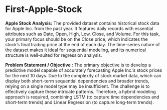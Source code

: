 # First-Apple-Stock
**Apple Stock Analysis:**
The provided dataset contains historical stock data for Apple Inc. from the past year. It features daily records with essential attributes such as Date, Open, High, Low, Close, and Volume. For this task, your primary focus should be on the Close price, which indicates the stock’s final trading price at the end of each day. The time-series nature of the dataset makes it ideal for sequential modeling, and its numerical structure is well-suited for regression analysis.

**Problem Statement / Objective :**
The primary objective is to develop a predictive model capable of accurately forecasting Apple Inc.’s stock prices for the next 10 days. Due to the complexity of stock market data, which can display both short-term sequential dependencies and broader trends, relying on a single model type may be insufficient. The challenge is to effectively capture these intricate patterns. Therefore, a hybrid modeling approach is required, combining LSTM (to capture time dependencies and short-term trends) and Linear Regression (to capture long-term trends).
